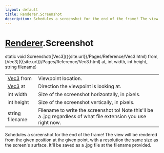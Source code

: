 ```yaml
---
layout: default
title: Renderer.Screenshot
description: Schedules a screenshot for the end of the frame! The view will be rendered from the given position at the given point, with a resolution the same size as the screen's surface. It'll be saved as a .jpg file at the filename provided.
---
```

# [Renderer]({{site.url}}/Pages/Reference/Renderer.html).Screenshot

<div class='signature' markdown='1'>
static void Screenshot([Vec3]({{site.url}}/Pages/Reference/Vec3.html) from, [Vec3]({{site.url}}/Pages/Reference/Vec3.html) at, int width, int height, string filename)
</div>

|  |  |
|--|--|
|[Vec3]({{site.url}}/Pages/Reference/Vec3.html) from|Viewpoint location.|
|[Vec3]({{site.url}}/Pages/Reference/Vec3.html) at|Direction the viewpoint is looking at.|
|int width|Size of the screenshot horizontally, in pixels.|
|int height|Size of the screenshot vertically, in pixels.|
|string filename|Filename to write the screenshot to! Note this'll be a              .jpg regardless of what file extension you use right now.|

Schedules a screenshot for the end of the frame! The view will be
rendered from the given position at the given point, with a resolution the same
size as the screen's surface. It'll be saved as a .jpg file at the filename
provided.



